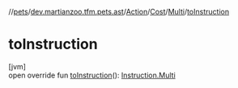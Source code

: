 //[pets](../../../../../index.md)/[dev.martianzoo.tfm.pets.ast](../../../index.md)/[Action](../../index.md)/[Cost](../index.md)/[Multi](index.md)/[toInstruction](to-instruction.md)

# toInstruction

[jvm]\
open override fun [toInstruction](to-instruction.md)(): [Instruction.Multi](../../../-instruction/-multi/index.md)
